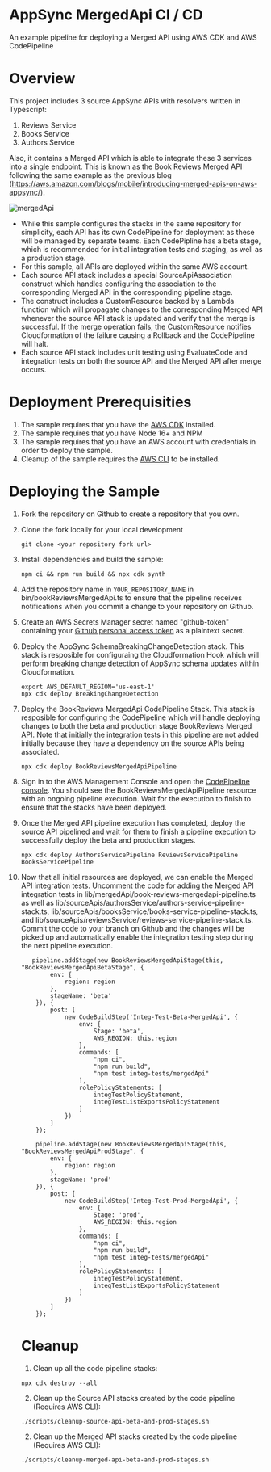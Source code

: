 # AppSync MergedApi CI / CD
An example pipeline for deploying a Merged API using AWS CDK and AWS CodePipeline

# Overview
This project includes 3 source AppSync APIs with resolvers written in Typescript:

1. Reviews Service
2. Books Service
3. Authors Service

Also, it contains a Merged API which is able to integrate these 3 services into a single endpoint. This is known as the Book Reviews Merged API following the same example as the previous blog (https://aws.amazon.com/blogs/mobile/introducing-merged-apis-on-aws-appsync/).


![mergedApi](https://github.com/ndejaco2/MergedApiCICD/assets/54116900/71e8d0fe-0b4a-4d27-bbfa-63cc9ff3593f)

* While this sample configures the stacks in the same repository for simplicity, each API has its own CodePipeline for deployment as these will be managed by separate teams. Each CodePipline has a beta stage, which is recommended for initial integration tests and staging, as well as a production stage.
* For this sample, all APIs are deployed within the same AWS account. 
* Each source API stack includes a special SourceApiAssociation construct which handles configuring the association to the corresponding Merged API in the corresponding pipeline stage.
* The construct includes a CustomResource backed by a Lambda function which will propagate changes to the corresponding Merged API whenever the source API stack is updated and verify that the merge is successful. If the merge operation fails, the CustomResource notifies Cloudformation of the failure causing a Rollback and the CodePipeline will halt.
* Each source API stack includes unit testing using EvaluateCode and integration tests on both the source API and the Merged API after merge occurs. 


# Deployment Prerequisities

1. The sample requires that you have the [AWS CDK](https://docs.aws.amazon.com/cdk/v2/guide/getting_started.html) installed.
2. The sample requires that you have Node 16+ and NPM
3. The sample requires that you have an AWS account with credentials in order to deploy the sample. 
4. Cleanup of the sample requires the [AWS CLI](https://docs.aws.amazon.com/cli/latest/userguide/getting-started-install.html) to be installed.

# Deploying the Sample

1. Fork the repository on Github to create a repository that you own.  

2. Clone the fork locally for your local development
    ```
    git clone <your repository fork url>
    ```

3. Install dependencies and build the sample:
    ```
    npm ci && npm run build && npx cdk synth
    ```

4. Add the repository name in `YOUR_REPOSITORY_NAME` in bin/bookReviewsMergedApi.ts to ensure that the pipeline receives notifications when you commit a change to your repository on Github. 

5. Create an AWS Secrets Manager secret named "github-token" containing your [Github personal access token](https://docs.github.com/en/authentication/keeping-your-account-and-data-secure/managing-your-personal-access-tokens/) as a plaintext secret.

6. Deploy the AppSync SchemaBreakingChangeDetection stack. This stack is resposible for configuraing the Cloudformation Hook which will perform breaking change detection of AppSync schema updates within Cloudformation.

    ```
    export AWS_DEFAULT_REGION='us-east-1'
    npx cdk deploy BreakingChangeDetection
    ```

7. Deploy the BookReviews MergedApi CodePipeline Stack. This stack is resposible for configuring the CodePipeline which will handle deploying changes to both the beta and production stage BookReviews Merged API. Note that initially the integration tests in this pipeline are not added initially because they have a dependency on the source APIs being associated. 
    ```
    npx cdk deploy BookReviewsMergedApiPipeline
    ```
8. Sign in to the AWS Management Console and open the [CodePipeline console](https://console.aws.amazon.com/codesuite/codepipeline/home). You should see the BookReviewsMergedApiPipeline resource with an ongoing pipeline execution. Wait for the execution to finish to ensure that the stacks have been deployed. 


9. Once the Merged API pipeline execution has completed, deploy the source API pipelined and wait for them to finish a pipeline execution to successfully deploy the beta and production stages. 
    ```
    npx cdk deploy AuthorsServicePipeline ReviewsServicePipeline BooksServicePipeline
    ```

10. Now that all initial resources are deployed, we can enable the Merged API integration tests. Uncomment the code for adding the Merged API integration tests in lib/mergedApi/book-reviews-mergedapi-pipeline.ts as well as lib/sourceApis/authorsService/authors-service-pipeline-stack.ts, lib/sourceApis/booksService/books-service-pipeline-stack.ts, and lib/sourceApis/reviewsService/reviews-service-pipeline-stack.ts. Commit the code to your branch on Github and the changes will be picked up and automatically enable the integration testing step during the next pipeline execution. 

    ```
       pipeline.addStage(new BookReviewsMergedApiStage(this, "BookReviewsMergedApiBetaStage", {
            env: {
                region: region
            },
            stageName: 'beta'
        }), {
            post: [
                new CodeBuildStep('Integ-Test-Beta-MergedApi', {
                    env: {
                        Stage: 'beta',
                        AWS_REGION: this.region
                    },
                    commands: [
                        "npm ci",
                        "npm run build",
                        "npm test integ-tests/mergedApi"
                    ],
                    rolePolicyStatements: [
                        integTestPolicyStatement,
                        integTestListExportsPolicyStatement
                    ]
                })
            ]
        });

        pipeline.addStage(new BookReviewsMergedApiStage(this, "BookReviewsMergedApiProdStage", {
            env: {
                region: region
            },
            stageName: 'prod'
        }), {
            post: [
                new CodeBuildStep('Integ-Test-Prod-MergedApi', {
                    env: {
                        Stage: 'prod',
                        AWS_REGION: this.region
                    },
                    commands: [
                        "npm ci",
                        "npm run build",
                        "npm test integ-tests/mergedApi"
                    ],
                    rolePolicyStatements: [
                        integTestPolicyStatement,
                        integTestListExportsPolicyStatement
                    ]
                })
            ]
        });

    ```

    # Cleanup
    
    1. Clean up all the code pipeline stacks:

    ```
    npx cdk destroy --all
    ```

    2. Clean up the Source API stacks created by the code pipeline (Requires AWS CLI):
    ```
    ./scripts/cleanup-source-api-beta-and-prod-stages.sh
    ```


    2. Clean up the Merged API stacks created by the code pipeline (Requires AWS CLI):
    ```
    ./scripts/cleanup-merged-api-beta-and-prod-stages.sh
    ```